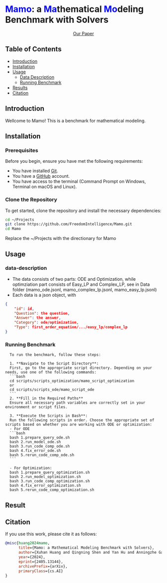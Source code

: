 # <span style="color:blue"><b>Mamo</b></span>: a <span style="color:blue"><b>Ma</b></span>thematical <span style="color:blue"><b>Mo</b></span>deling Benchmark with Solvers

<p align="center">
  <a 📃 href="https://arxiv.org/abs/2405.13144">Our Paper</a>
</p>


## Table of Contents
- [Introduction](#introduction)
- [Installation](#installation)
- [Usage](#usage)
  - [Data Description](#data-description)
  - [Running Benchmark](#running-benchmark)
- [Results](#results)
- [Citation](#citation)

## Introduction
Wellcome to Mamo! This is a benchmark for mathematical modeling. 



## Installation

### Prerequisites

Before you begin, ensure you have met the following requirements:

- You have installed [Git](https://git-scm.com/).
- You have a [GitHub](https://github.com/) account.
- You have access to the terminal (Command Prompt on Windows, Terminal on macOS and Linux).

### Clone the Repository
To get started, clone the repository and install the necessary dependencies:
```bash
cd ~/Projects
git clone https://github.com/FreedomIntelligence/Mamo.git
cd Mamo
```

Replace the ~/Projects with the directionary for Mamo


## Usage
  ### data-description
  - The data consists of two parts: ODE and Optimization, while optimziation part consists of Easy_LP and Complex_LP, see in Data folder (mamo_ode.jsonl, mamo_complex_lp.jsonl, mamo_easy_lp.jsonl)
  - Each data is a json object, with 
  ```json
  {
      "id": id, 
      "Question": the question, 
      "Answer": the answer, 
      "Category": ode/optimization, 
      "Type": first_order_equation/.../easy_lp/complex_lp
  }
  ```
  ### Running Benchmark

      To run the benchmark, follow these steps:

      1. **Navigate to the Script Directory**:
      First, go to the appropriate script directory. Depending on your needs, use one of the following commands:
      ```bash
      cd scripts/scripts_optimization/mamo_script_optimization
      or 
      cd scripts/scripts_ode/mamo_script_ode
      ```
      2. **Fill in the Required Paths**
      Ensure all necessary path variables are correctly set in your environment or script files.

      3. **Execute the Scripts in Bash**:
      Run the following scripts in order. Choose the appropriate set of scripts based on whether you are working with ODE or optimization:
      - For ODE
      ```bash
      bash 1.prepare_query_ode.sh
      bash 2.run_model_ode.sh
      bash 3.run_code_comp_ode.sh
      bash 4.fix_error_ode.sh
      bash 5.rerun_code_comp_ode.sh
      ```

      - For Optimization:
      bash 1.prepare_query_optimization.sh
      bash 2.run_model_optimization.sh
      bash 3.run_code_comp_optimization.sh
      bash 4.fix_error_optimization.sh
      bash 5.rerun_code_comp_optimization.sh



## Result


## Citation

If you use this work, please cite it as follows:

```bibtex
@misc{huang2024mamo,
      title={Mamo: a Mathematical Modeling Benchmark with Solvers}, 
      author={Xuhan Huang and Qingning Shen and Yan Hu and Anningzhe Gao and Benyou Wang},
      year={2024},
      eprint={2405.13144},
      archivePrefix={arXiv},
      primaryClass={cs.AI}
}
```

